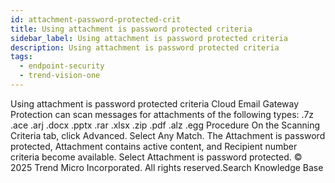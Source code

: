 ```yaml
---
id: attachment-password-protected-crit
title: Using attachment is password protected criteria
sidebar_label: Using attachment is password protected criteria
description: Using attachment is password protected criteria
tags:
  - endpoint-security
  - trend-vision-one
---
```


 Using attachment is password protected criteria Cloud Email Gateway Protection can scan messages for attachments of the following types: .7z .ace .arj .docx .pptx .rar .xlsx .zip .pdf .alz .egg Procedure On the Scanning Criteria tab, click Advanced. Select Any Match. The Attachment is password protected, Attachment contains active content, and Recipient number criteria become available. Select Attachment is password protected. © 2025 Trend Micro Incorporated. All rights reserved.Search Knowledge Base